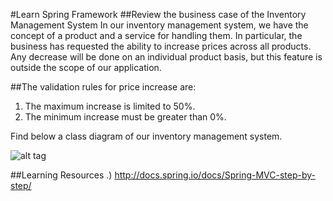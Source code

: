 #Learn Spring Framework
##Review the business case of the Inventory Management System
In our inventory management system, we have the concept of a product and a service for handling them. In particular, the business has requested the ability to increase prices across all products. Any decrease will be done on an individual product basis, but this feature is outside the scope of our application. 

##The validation rules for price increase are:
1) The maximum increase is limited to 50%.
2) The minimum increase must be greater than 0%.

 Find below a class diagram of our inventory management system.

![alt tag](https://docs.spring.io/docs/Spring-MVC-step-by-step/images/inventory-system-classdiagram.png)

##Learning Resources 
.) http://docs.spring.io/docs/Spring-MVC-step-by-step/